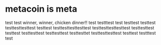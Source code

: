 # metacoin is meta

test
test
winner, winner, chicken dinner!!
test
testttest
test
testtest
testtest
testtesttesttest
testtest
testtesttesttesttest
testtesttesttesttest
testtesttest
testtest
testtesttest
testtesttest
testtesttet
testtesttesttest
testtest
testttest
test
